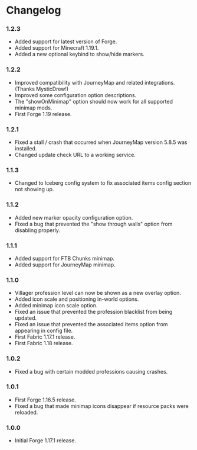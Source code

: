 # Changelog

### 1.2.3
- Added support for latest version of Forge.
- Added support for Minecraft 1.19.1.
- Added a new optional keybind to show/hide markers.

### 1.2.2
- Improved compatibility with JourneyMap and related integrations. (Thanks MysticDrew!)
- Improved some configuration option descriptions.
- The "showOnMinimap" option should now work for all supported minimap mods.
- First Forge 1.19 release.

### 1.2.1
- Fixed a stall / crash that occurred when JourneyMap version 5.8.5 was installed.
- Changed update check URL to a working service.

### 1.1.3
- Changed to Iceberg config system to fix associated items config section not showing up.

### 1.1.2
- Added new marker opacity configuration option.
- Fixed a bug that prevented the "show through walls" option from disabling properly.

### 1.1.1
- Added support for FTB Chunks minimap.
- Added support for JourneyMap minimap.

### 1.1.0
- Villager profession level can now be shown as a new overlay option.
- Added icon scale and positioning in-world options.
- Added minimap icon scale option.
- Fixed an issue that prevented the profession blacklist from being updated.
- Fixed an issue that prevented the associated items option from appearing in config file.
- First Fabric 1.17.1 release.
- First Fabric 1.18 release.

### 1.0.2
- Fixed a bug with certain modded professions causing crashes.

### 1.0.1
- First Forge 1.16.5 release.
- Fixed a bug that made minimap icons disappear if resource packs were reloaded.

### 1.0.0
- Initial Forge 1.17.1 release.